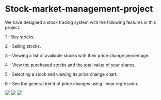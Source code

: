 # Stock-market-management-project
We have designed a stock trading system with the following features in this project.

1 - Buy stocks.

 2 - Selling stocks.

3 - Viewing a list of available stocks with their price change percentage.

 4 - View the purchased stocks and the total value of your shares.

 5 - Selecting a stock and viewing its price change chart.

6 - See the general trend of price changes using linear regression.

![](./image/sample1.png)
![](./image/sample2.png)
![](./image/sample3.png)
